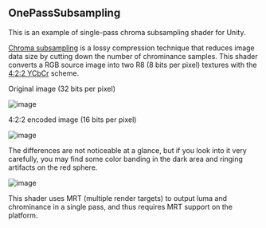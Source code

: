 OnePassSubsampling
------------------

This is an example of single-pass chroma subsampling shader for Unity.

[Chroma subsampling][Wikipedia1] is a lossy compression technique that reduces
image data size by cutting down the number of chrominance samples. This shader
converts a RGB source image into two R8 (8 bits per pixel) textures with the
[4:2:2 YCbCr][Wikipedia2] scheme.

Original image (32 bits per pixel)

![image](http://66.media.tumblr.com/b13090e4ee4ba5dc0f491a765070ef66/tumblr_oa90jl0BBi1qio469o1_540.png)

4:2:2 encoded image (16 bits per pixel)

![image](http://66.media.tumblr.com/ae3d926f0a69242eab52124aa832c975/tumblr_oa90jl0BBi1qio469o2_540.png)

The differences are not noticeable at a glance, but if you look into it very
carefully, you may find some color banding in the dark area and ringing
artifacts on the red sphere.

![image](https://65.media.tumblr.com/8dbe81f94c924c65d64e026a2d27af4b/tumblr_oa90jl0BBi1qio469o3_540.png)

This shader uses MRT (multiple render targets) to output luma and chrominance
in a single pass, and thus requires MRT support on the platform.

[Wikipedia1]: https://en.wikipedia.org/wiki/Chroma_subsampling
[Wikipedia2]: https://en.wikipedia.org/wiki/Chroma_subsampling#Sampling_systems_and_ratios
